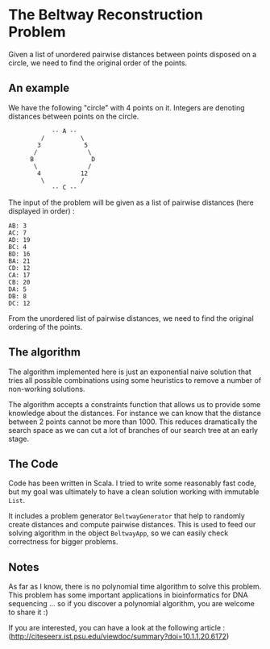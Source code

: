 # The Beltway Reconstruction Problem

Given a list of unordered pairwise distances between points disposed on a circle, we need to find the original order of the points.


## An example

We have the following "circle" with 4 points on it. Integers are denoting distances between points on the circle.

				-- A -- 
             /          \		
            3            5	
           /              \
		  B                D
		   \              /
		    4           12
		     \          /
		        -- C -- 	
		        
The input of the problem will be given as a list of pairwise distances (here displayed in order) :
```
AB: 3
AC: 7
AD: 19
BC: 4
BD: 16
BA: 21
CD: 12
CA: 17
CB: 20
DA: 5
DB: 8
DC: 12
```

From the unordered list of pairwise distances, we need to find the original ordering of the points.


## The algorithm

The algorithm implemented here is just an exponential naive solution that tries all possible combinations using some heuristics to remove a number of non-working solutions.

The algorithm accepts a constraints function that allows us to provide some knowledge about the distances. For instance we can know that the distance between 2 points cannot be more than 1000. 
This reduces dramatically the search space as we can cut a lot of branches of our search tree at an early stage.


## The Code

Code has been written in Scala. I tried to write some reasonably fast code, but my goal was ultimately to have a clean solution working with immutable ```List```.

It includes a problem generator ```BeltwayGenerator``` that help to randomly create distances and compute pairwise distances. 
This is used to feed our solving algorithm in the object ```BeltwayApp```, so we can easily check correctness for bigger problems.


## Notes

As far as I know, there is no polynomial time algorithm to solve this problem. This problem has some important applications in bioinformatics for DNA sequencing ... so if you discover a polynomial algorithm, you are welcome to share it :)

If you are interested, you can have a look at the following article : (http://citeseerx.ist.psu.edu/viewdoc/summary?doi=10.1.1.20.6172)
 